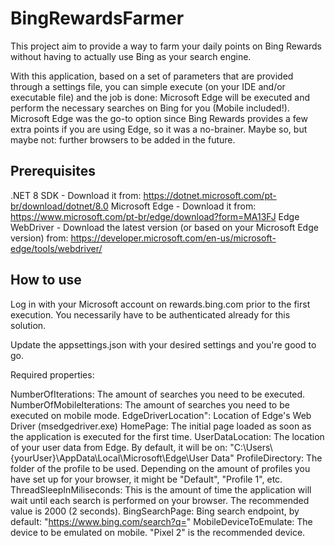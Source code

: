 # BingRewardsFarmer

This project aim to provide a way to farm your daily points on Bing Rewards without having to actually use Bing as your search engine.

With this application, based on a set of parameters that are provided through a settings file, you can simple execute (on your IDE and/or executable file) and the job is done: Microsoft Edge will be executed and perform the necessary searches on Bing for you (Mobile included!).
Microsoft Edge was the go-to option since Bing Rewards provides a few extra points if you are using Edge, so it was a no-brainer. Maybe so, but maybe not: further browsers to be added in the future.

## Prerequisites

.NET 8 SDK - Download it from: https://dotnet.microsoft.com/pt-br/download/dotnet/8.0
Microsoft Edge - Download it from: https://www.microsoft.com/pt-br/edge/download?form=MA13FJ
Edge WebDriver - Download the latest version (or based on your Microsoft Edge version) from: https://developer.microsoft.com/en-us/microsoft-edge/tools/webdriver/

## How to use

Log in with your Microsoft account on rewards.bing.com prior to the first execution. You necessarily have to be authenticated already for this solution.

Update the appsettings.json with your desired settings and you're good to go.

Required properties:

NumberOfIterations: The amount of searches you need to be executed.
NumberOfMobileIterations: The amount of searches you need to be executed on mobile mode.
EdgeDriverLocation": Location of Edge's Web Driver (msedgedriver.exe)
HomePage: The initial page loaded as soon as the application is executed for the first time. 
UserDataLocation: The location of your user data from Edge. By default, it will be on: "C:\\Users\\{yourUser}\\AppData\\Local\\Microsoft\\Edge\\User Data"
ProfileDirectory: The folder of the profile to be used. Depending on the amount of profiles you have set up for your browser, it might be "Default", "Profile 1", etc.
ThreadSleepInMiliseconds: This is the amount of time the application will wait until each search is performed on your browser. The recommended value is 2000 (2 seconds).
BingSearchPage: Bing search endpoint, by default: "https://www.bing.com/search?q="
MobileDeviceToEmulate: The device to be emulated on mobile. "Pixel 2" is the recommended device.